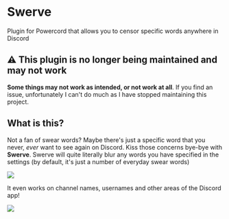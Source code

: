 # Swerve
Plugin for Powercord that allows you to censor specific words anywhere in Discord

## ⚠ This plugin is no longer being maintained and may not work
**Some things may not work as intended, or not work at all**. If you find an issue, unfortunately I can't do much as I have stopped maintaining this project.

## What is this?
Not a fan of swear words? Maybe there's just a specific word that you never, *ever* want to see again on Discord. Kiss those concerns bye-bye with **Swerve**.
Swerve will quite literally blur any words you have specified in the settings (by default, it's just a number of everyday swear words)

![](https://massive-legend.nevulo.xyz/6b5JUytV.gif)

It even works on channel names, usernames and other areas of the Discord app!

![](https://massive-legend.nevulo.xyz/Ho5TzBV8.png)
